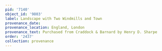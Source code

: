 ```yaml
---
pid: '7140'
object_id: '9803'
label: Landscape with Two Windmills and Town
provenance_date:
provenance_location: England, London
provenance_text: Purchased from Craddock & Barnard by Henry D. Sharpe
order: '2437'
collection: provenance
---
```


